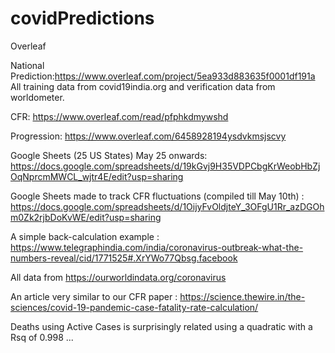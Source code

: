 # covidPredictions

Overleaf

National Prediction:https://www.overleaf.com/project/5ea933d883635f0001df191a
All training data from covid19india.org and verification data from worldometer.


CFR: https://www.overleaf.com/read/pfphkdmywshd


Progression: https://www.overleaf.com/6458928194ysdvkmsjscvy


Google Sheets (25 US States) May 25 onwards: https://docs.google.com/spreadsheets/d/19kGvj9H35VDPCbgKrWeobHbZjOqNprcmMWCL_wjtr4E/edit?usp=sharing

Google Sheets made to track CFR fluctuations (compiled till May 10th) : https://docs.google.com/spreadsheets/d/1OijyFvOldjteY_3OFgU1Rr_azDGOhm0Zk2rjbDoKvWE/edit?usp=sharing

A simple back-calculation example : https://www.telegraphindia.com/india/coronavirus-outbreak-what-the-numbers-reveal/cid/1771525#.XrYWo77Qbsg.facebook

All data from https://ourworldindata.org/coronavirus

An article very similar to our CFR paper : https://science.thewire.in/the-sciences/covid-19-pandemic-case-fatality-rate-calculation/


Deaths using Active Cases is surprisingly related using a quadratic with a Rsq of 0.998 ...
